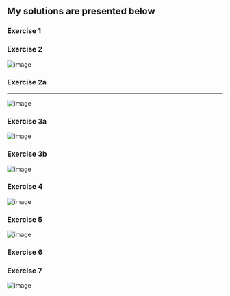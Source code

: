 <h2>My solutions are presented below</h2>

<h3>Exercise 1</h3>

<h3>Exercise 2</h3>

![image](https://user-images.githubusercontent.com/91955435/227805624-8ef03374-96e6-43a6-8503-a1b95fedecbf.png)

<h3>Exercise 2a</h3>
<hr>

![image](https://user-images.githubusercontent.com/91955435/227805594-2e5583e4-6043-484b-b509-dc74fed091c9.png)

<h3>Exercise 3a</h3>

![image](https://user-images.githubusercontent.com/91955435/227805669-7c604a04-77b5-437e-9233-3e7371479e01.png)

<h3>Exercise 3b</h3>

![image](https://user-images.githubusercontent.com/91955435/227805694-d4fb2e76-9122-4802-b2c8-87d704743cb8.png)

<h3>Exercise 4</h3>

![image](https://user-images.githubusercontent.com/91955435/227805776-eb339db9-fed2-49db-a5c2-c5923c503d6f.png)

<h3>Exercise 5</h3>

![image](https://user-images.githubusercontent.com/91955435/227805790-cf85ffc3-9395-4dfc-ba4b-82338177a0c9.png)

<h3>Exercise 6</h3>

<h3>Exercise 7</h3>

![image](https://user-images.githubusercontent.com/91955435/227805844-2ee368be-95b9-4641-8119-2397c5600020.png)



